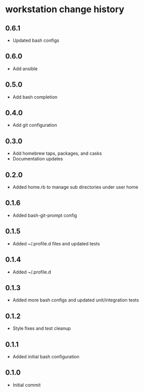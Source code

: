 # workstation change history

## 0.6.1

-   Updated bash configs

## 0.6.0

-   Add ansible

## 0.5.0

-   Add bash completion

## 0.4.0

-   Add git configuration

## 0.3.0

-   Add homebrew taps, packages, and casks
-   Documentation updates

## 0.2.0

-   Added home.rb to manage sub directories under user home

## 0.1.6

-   Added bash-git-prompt config

## 0.1.5

-   Added ~/.profile.d files and updated tests

## 0.1.4

-   Added ~/.profile.d

## 0.1.3

-   Added more bash configs and updated unit/integration tests

## 0.1.2

-   Style fixes and test cleanup

## 0.1.1

-   Added initial bash configuration

## 0.1.0

-   Initial commit
